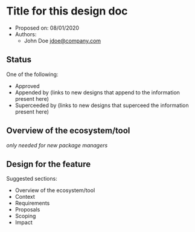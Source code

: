 # Title for this design doc

- Proposed on: 08/01/2020
- Authors: 
    - John Doe <jdoe@company.com>

## Status
One of the following:
- Approved
- Appended by (links to new designs that append to the information present here)
- Superceeded by (links to new designs that superceed the information present here)

## Overview of the ecosystem/tool
*only needed for new package managers*

## Design for the feature
Suggested sections:
- Overview of the ecosystem/tool
- Context
- Requirements
- Proposals
- Scoping
- Impact